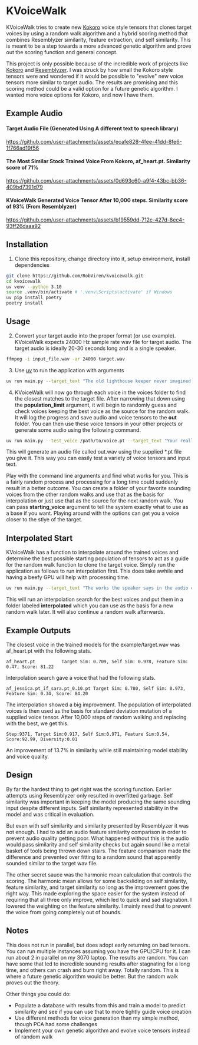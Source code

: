 # KVoiceWalk
KVoiceWalk tries to create new [Kokoro](https://github.com/hexgrad/kokoro) voice style tensors that clones target voices by using a random walk algorithm and a hybrid scoring method that combines Resemblyzer similarity, feature extraction, and self similarity. This is meant to be a step towards a more advanced genetic algorithm and prove out the scoring function and general concept.

This project is only possible because of the incredible work of projects like [Kokoro](https://github.com/hexgrad/kokoro) and [Resemblyzer](https://github.com/resemble-ai/Resemblyzer). I was struck by how small the Kokoro style tensors were and wondered if it would be possible to "evolve" new voice tensors more similar to target audio. The results are promising and this scoring method could be a valid option for a future genetic algorithm. I wanted more voice options for Kokoro, and now I have them.

## Example Audio
#### Target Audio File (Generated Using A different text to speech library)

https://github.com/user-attachments/assets/ecafe828-4fee-41dd-8fe6-1f766ad19f56

#### The Most Similar Stock Trained Voice From Kokoro, af_heart.pt. Similarity score of 71%

https://github.com/user-attachments/assets/0d693c60-a9f4-43bc-bb36-409bd7391d79

#### KVoiceWalk Generated Voice Tensor After 10,000 steps. Similarity score of 93% (From Resemblyzer)

https://github.com/user-attachments/assets/b19559dd-712c-427d-8ec4-93ff26daaa92

## Installation
1. Clone this repository, change directory into it, setup environment, install dependencies
```bash
git clone https://github.com/RobViren/kvoicewalk.git
cd kvoicewalk
uv venv --python 3.10
source .venv/bin/activate # '.venv\Scripts\activate' if Windows
uv pip install poetry
poetry install
```
## Usage
2. Convert your target audio into the proper format (or use example). KVoiceWalk expects 24000 Hz sample rate wav file for target audio. The target audio is ideally 20-30 seconds long and is a single speaker.

```bash
ffmpeg -i input_file.wav -ar 24000 target.wav
```

3. Use [uv](https://docs.astral.sh/uv/) to run the application with arguments

```bash
uv run main.py --target_text "The old lighthouse keeper never imagined that one day he'd be guiding ships from the comfort of his living room, but with modern technology and an array of cameras, he did just that, sipping tea while the storm raged outside and gulls shrieked overhead." --target_audio ./example/target.wav
```

4. KVoiceWalk will now go through each voice in the voices folder to find the closest matches to the target file. After narrowing that down using the **population_limit** argument, it will begin to randomly guess and check voices keeping the best voice as the source for the random walk. It will log the progress and save audio and voice tensors to the **out** folder. You can then use these voice tensors in your other projects or generate some audio using the following command.

```bash
uv run main.py --test_voice /path/to/voice.pt --target_text "Your really awesome text you want spoken"
```

This will generate an audio file called out.wav using the supplied *.pt file you give it. This way you can easily test a variety of voice tensors and input text.

Play with the command line arguments and find what works for you. This is a fairly random process and processing for a long time could suddenly result in a better outcome. You can create a folder of your favorite sounding voices from the other random walks and use that as the basis for interpolation or just use that as the source for the next random walk. You can pass **starting_voice** argument to tell the system exactly what to use as a base if you want. Playing around with the options can get you a voice closer to the stlye of the target.

## Interpolated Start
KVoiceWalk has a function to interpolate around the trained voices and determine the best possible starting population of tensors to act as a guide for the random walk function to clone the target voice. Simply run the application as follows to run interpolation first. This does take awhile and having a beefy GPU will help with processing time.

```bash
uv run main.py --target_text "The works the speaker says in the audio clip" --target_audio /path/to/target.wav --interpolate_start
```

This will run an interpolation search for the best voices and put them in a folder labeled **interpolated** which you can use as the basis for a new random walk later. It will also continue a random walk afterwards.

## Example Outputs
The closest voice in the trained models for the example/target.wav was af_heart.pt with the following stats.
```
af_heart.pt          Target Sim: 0.709, Self Sim: 0.978, Feature Sim: 0.47, Score: 81.22
```
Interpolation search gave a voice that had the following stats.
```
af_jessica.pt_if_sara.pt_0.10.pt Target Sim: 0.780, Self Sim: 0.973, Feature Sim: 0.34, Score: 84.20
```
The interpolation showed a big improvement. The population of interpolated voices is then used as the basis for standard deviation mutation of a supplied voice tensor. After 10,000 steps of random walking and replacing with the best, we get this.
```
Step:9371, Target Sim:0.917, Self Sim:0.971, Feature Sim:0.54, Score:92.99, Diversity:0.01
```
An improvement of 13.7% in similarity while still maintaining model stability and voice quality.

## Design
By far the hardest thing to get right was the scoring function. Earlier attempts using Resemblyzer only resulted in overfitted garbage. Self similarity was important in keeping the model producing the same sounding input despite different inputs. Self similarity represented stability in the model and was critical in evaluation.

But even with self similarity and similarity presented by Resemblyzer it was not enough. I had to add an audio feature similarity comparison in order to prevent audio quality getting poor. What happened without this is the audio would pass similarity and self similarity checks but again sound like a metal basket of tools being thrown down stairs. The feature comparison made the difference and prevented over fitting to a random sound that apparently sounded similar to the target wav file.

The other secret sauce was the harmonic mean calculation that controls the scoring. The harmonic mean allows for some backsliding on self similarity, feature similarity, and target similarity so long as the improvement goes the right way. This made exploring the space easier for the system instead of requiring that all three only improve, which led to quick and sad stagnation. I lowered the weighting on the feature similarity. I mainly need that to prevent the voice from going completely out of bounds.

## Notes
This does not run in parallel, but does adopt early returning on bad tensors. You can run multiple instances assuming you have the GPU/CPU for it. I can run about 2 in parallel on my 3070 laptop. The results are random. You can have some that led to incredible sounding results after stagnating for a long time, and others can crash and burn right away. Totally random. This is where a future genetic algorithm would be better. But the random walk proves out the theory.

Other things you could do:
- Populate a database with results from this and train a model to predict similarity and see if you can use that to more tightly guide voice creation
- Use different methods for voice generation than my simple method, though PCA had some challenges
- Implement your own genetic algorithm and evolve voice tensors instead of random walk
